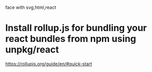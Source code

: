 face with svg,html,react
# Install rollup.js for bundling your react bundles from npm using unpkg/react
https://rollupjs.org/guide/en/#quick-start